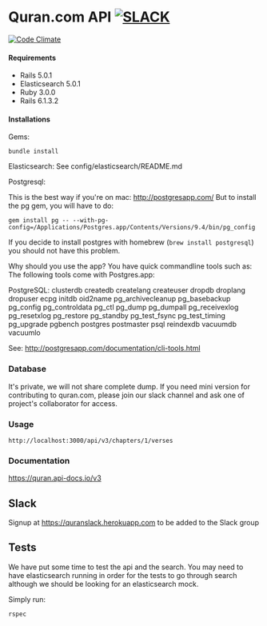 # Quran.com API [![SLACK](http://i.imgur.com/Lk5HsBo.png)](https://quranslack.herokuapp.com)

[![Code Climate](https://codeclimate.com/github/quran/quran.com-api.png)](https://codeclimate.com/github/quran/quran.com-api)

#### Requirements
- Rails 5.0.1
- Elasticsearch 5.0.1
- Ruby 3.0.0
- Rails 6.1.3.2

#### Installations
Gems:
```
bundle install
```

Elasticsearch:
See config/elasticsearch/README.md

Postgresql:

This is the best way if you're on mac: http://postgresapp.com/
But to install the pg gem, you will have to do:
```
gem install pg -- --with-pg-config=/Applications/Postgres.app/Contents/Versions/9.4/bin/pg_config
```

If you decide to install postgres with homebrew (`brew install postgresql`) you should not have this problem.

Why should you use the app? You have quick commandline tools such as:
The following tools come with Postgres.app:

PostgreSQL: clusterdb createdb createlang createuser dropdb droplang dropuser ecpg initdb oid2name pg_archivecleanup pg_basebackup pg_config pg_controldata pg_ctl pg_dump pg_dumpall pg_receivexlog pg_resetxlog pg_restore pg_standby pg_test_fsync pg_test_timing pg_upgrade pgbench postgres postmaster psql reindexdb vacuumdb vacuumlo

See: http://postgresapp.com/documentation/cli-tools.html

### Database 
It's private, we will not share complete dump. If you need mini version for contributing to quran.com, please join our slack channel and ask one of project's collaborator for access.

### Usage

```
http://localhost:3000/api/v3/chapters/1/verses
```

### Documentation

https://quran.api-docs.io/v3

## Slack
Signup at https://quranslack.herokuapp.com to be added to the Slack group


Tests
-------------
We have put some time to test the api and the search. You may need to have elasticsearch running in order for the tests to go through search although we should be looking for an elasticsearch mock.

Simply run:
```
rspec
```

